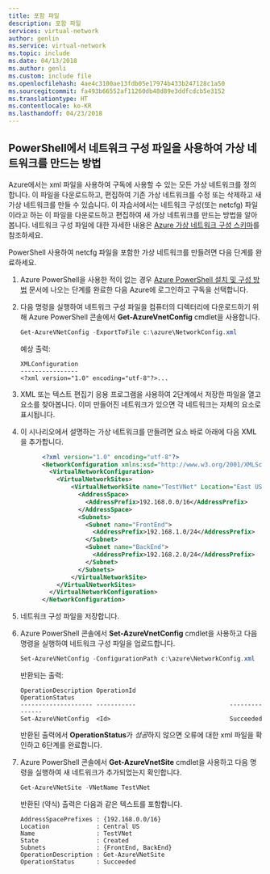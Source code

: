```yaml
---
title: 포함 파일
description: 포함 파일
services: virtual-network
author: genlin
ms.service: virtual-network
ms.topic: include
ms.date: 04/13/2018
ms.author: genli
ms.custom: include file
ms.openlocfilehash: 4ae4c3100ae13fdb05e17974b433b247128c1a50
ms.sourcegitcommit: fa493b66552af11260db48d89e3ddfcdcb5e3152
ms.translationtype: HT
ms.contentlocale: ko-KR
ms.lasthandoff: 04/23/2018
---
```

## <a name="how-to-create-a-virtual-network-using-a-network-config-file-from-powershell"></a>PowerShell에서 네트워크 구성 파일을 사용하여 가상 네트워크를 만드는 방법
Azure에서는 xml 파일을 사용하여 구독에 사용할 수 있는 모든 가상 네트워크를 정의합니다. 이 파일을 다운로드하고, 편집하여 기존 가상 네트워크를 수정 또는 삭제하고 새 가상 네트워크를 만들 수 있습니다. 이 자습서에서는 네트워크 구성(또는 netcfg) 파일이라고 하는 이 파일을 다운로드하고 편집하여 새 가상 네트워크를 만드는 방법을 알아봅니다. 네트워크 구성 파일에 대한 자세한 내용은 [Azure 가상 네트워크 구성 스키마](https://msdn.microsoft.com/library/azure/jj157100.aspx)를 참조하세요.

PowerShell 사용하여 netcfg 파일을 포함한 가상 네트워크를 만들려면 다음 단계를 완료하세요.

1. Azure PowerShell을 사용한 적이 없는 경우 [Azure PowerShell 설치 및 구성 방법](/powershell/azureps-cmdlets-docs) 문서에 나오는 단계를 완료한 다음 Azure에 로그인하고 구독을 선택합니다.
2. 다음 명령을 실행하여 네트워크 구성 파일을 컴퓨터의 디렉터리에 다운로드하기 위해 Azure PowerShell 콘솔에서 **Get-AzureVnetConfig** cmdlet을 사용합니다. 
   
   ```powershell
   Get-AzureVNetConfig -ExportToFile c:\azure\NetworkConfig.xml
   ```
   
   예상 출력:
  
      ```
      XMLConfiguration                                                                                                     
      ----------------                                                                                                     
      <?xml version="1.0" encoding="utf-8"?>...
      ```

3. XML 또는 텍스트 편집기 응용 프로그램을 사용하여 2단계에서 저장한 파일을 열고 **<VirtualNetworkSites>** 요소를 찾아봅니다. 이미 만들어진 네트워크가 있으면 각 네트워크는 자체의 **<VirtualNetworkSite>** 요소로 표시됩니다.
4. 이 시나리오에서 설명하는 가상 네트워크를 만들려면 **<VirtualNetworkSites>** 요소 바로 아래에 다음 XML을 추가합니다.

   ```xml
         <?xml version="1.0" encoding="utf-8"?>
         <NetworkConfiguration xmlns:xsd="http://www.w3.org/2001/XMLSchema" xmlns:xsi="http://www.w3.org/2001/XMLSchema-instance" xmlns="http://schemas.microsoft.com/ServiceHosting/2011/07/NetworkConfiguration">
           <VirtualNetworkConfiguration>
             <VirtualNetworkSites>
                 <VirtualNetworkSite name="TestVNet" Location="East US">
                   <AddressSpace>
                     <AddressPrefix>192.168.0.0/16</AddressPrefix>
                   </AddressSpace>
                   <Subnets>
                     <Subnet name="FrontEnd">
                       <AddressPrefix>192.168.1.0/24</AddressPrefix>
                     </Subnet>
                     <Subnet name="BackEnd">
                       <AddressPrefix>192.168.2.0/24</AddressPrefix>
                     </Subnet>
                   </Subnets>
                 </VirtualNetworkSite>
             </VirtualNetworkSites>
           </VirtualNetworkConfiguration>
         </NetworkConfiguration>
   ```
   
5. 네트워크 구성 파일을 저장합니다.
6. Azure PowerShell 콘솔에서 **Set-AzureVnetConfig** cmdlet을 사용하고 다음 명령을 실행하여 네트워크 구성 파일을 업로드합니다. 
   
   ```powershell
   Set-AzureVNetConfig -ConfigurationPath c:\azure\NetworkConfig.xml
   ```
   
   반환되는 출력:
   
      ```
      OperationDescription OperationId                          OperationStatus
      -------------------- -----------                          ---------------
      Set-AzureVNetConfig  <Id>                                 Succeeded 
      ```
   
   반환된 출력에서 **OperationStatus**가 *성공*하지 않으면 오류에 대한 xml 파일을 확인하고 6단계를 완료합니다.

7. Azure PowerShell 콘솔에서 **Get-AzureVnetSite** cmdlet을 사용하고 다음 명령을 실행하여 새 네트워크가 추가되었는지 확인합니다. 

   ```powershell
   Get-AzureVNetSite -VNetName TestVNet
   ```
   
   반환된 (약식) 출력은 다음과 같은 텍스트를 포함합니다.
  
      ```
      AddressSpacePrefixes : {192.168.0.0/16}
      Location             : Central US
      Name                 : TestVNet
      State                : Created
      Subnets              : {FrontEnd, BackEnd}
      OperationDescription : Get-AzureVNetSite
      OperationStatus      : Succeeded
      ```

